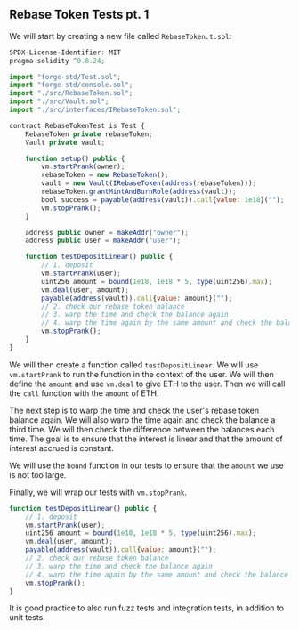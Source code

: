 ## Rebase Token Tests pt. 1

We will start by creating a new file called `RebaseToken.t.sol`: 

```javascript
SPDX-License-Identifier: MIT
pragma solidity ^0.8.24;

import "forge-std/Test.sol";
import "forge-std/console.sol";
import "./src/RebaseToken.sol";
import "./src/Vault.sol";
import "./src/interfaces/IRebaseToken.sol"; 

contract RebaseTokenTest is Test {
    RebaseToken private rebaseToken;
    Vault private vault;

    function setup() public {
        vm.startPrank(owner);
        rebaseToken = new RebaseToken();
        vault = new Vault(IRebaseToken(address(rebaseToken)));
        rebaseToken.grantMintAndBurnRole(address(vault));
        bool success = payable(address(vault)).call{value: 1e18}("");
        vm.stopPrank();
    }

    address public owner = makeAddr("owner");
    address public user = makeAddr("user");

    function testDepositLinear() public {
        // 1. deposit
        vm.startPrank(user);
        uint256 amount = bound(1e18, 1e18 * 5, type(uint256).max);
        vm.deal(user, amount); 
        payable(address(vault)).call{value: amount}("");
        // 2. check our rebase token balance
        // 3. warp the time and check the balance again
        // 4. warp the time again by the same amount and check the balance again
        vm.stopPrank();
    }
}
```

We will then create a function called `testDepositLinear`. We will use `vm.startPrank` to run the function in the context of the user. We will then define the `amount` and use `vm.deal` to give ETH to the user. Then we will call the `call` function with the `amount` of ETH.

The next step is to warp the time and check the user's rebase token balance again. We will also warp the time again and check the balance a third time.  We will then check the difference between the balances each time.  The goal is to ensure that the interest is linear and that the amount of interest accrued is constant. 

We will use the `bound` function in our tests to ensure that the `amount` we use is not too large. 

Finally, we will wrap our tests with `vm.stopPrank`.

```javascript
function testDepositLinear() public {
    // 1. deposit
    vm.startPrank(user);
    uint256 amount = bound(1e18, 1e18 * 5, type(uint256).max);
    vm.deal(user, amount); 
    payable(address(vault)).call{value: amount}("");
    // 2. check our rebase token balance
    // 3. warp the time and check the balance again
    // 4. warp the time again by the same amount and check the balance again
    vm.stopPrank();
}
```

It is good practice to also run fuzz tests and integration tests, in addition to unit tests. 
